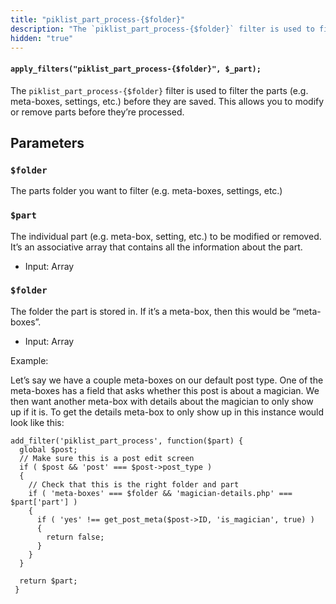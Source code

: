 ```yaml
---
title: "piklist_part_process-{$folder}"
description: "The `piklist_part_process-{$folder}` filter is used to filter the parts (e.g. meta-boxes, settings, etc.) before they are saved. This allows you to modify or remove parts before they’re processed."
hidden: "true"
---
```


#### `apply_filters("piklist_part_process-{$folder}", $_part);`

The `piklist_part_process-{$folder}` filter is used to filter the parts (e.g. meta-boxes, settings, etc.) before they are saved. This allows you to modify or remove parts before they’re processed.

## Parameters

### `$folder`

The parts folder you want to filter (e.g. meta-boxes, settings, etc.)

### `$part`

The individual part (e.g. meta-box, setting, etc.) to be modified or removed. It’s an associative array that contains all the information about the part.

* Input:  Array

### `$folder`

The folder the part is stored in. If it’s a meta-box, then this would be “meta-boxes”.

* Input:  Array

Example:

Let’s say we have a couple meta-boxes on our default post type. One of the meta-boxes has a field that asks whether this post is about a magician. We then want another meta-box with details about the magician to only show up if it is. To get the details meta-box to only show up in this instance would look like this:

```
add_filter('piklist_part_process', function($part) {
  global $post;
  // Make sure this is a post edit screen
  if ( $post && 'post' === $post->post_type )
  {
    // Check that this is the right folder and part
    if ( 'meta-boxes' === $folder && 'magician-details.php' === $part['part'] )
    {
      if ( 'yes' !== get_post_meta($post->ID, 'is_magician', true) )
      {
        return false;
      }
    }
  }

  return $part;
 }
```
